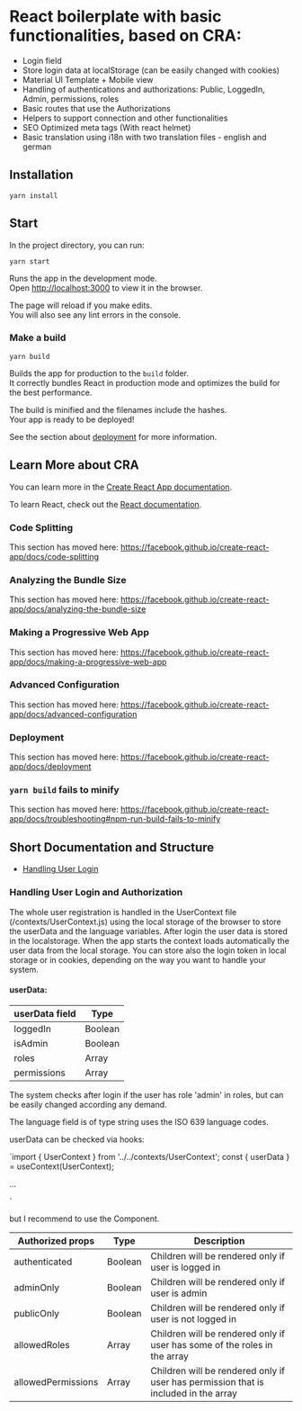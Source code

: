 # React boilerplate with basic functionalities, based on CRA:

- Login field
- Store login data at localStorage (can be easily changed with cookies)
- Material UI Template + Mobile view
- Handling of authentications and authorizations: Public, LoggedIn, Admin, permissions, roles
- Basic routes that use the Authorizations
- Helpers to support connection and other functionalities
- SEO Optimized meta tags (With react helmet)
- Basic translation using i18n with two translation files - english and german

## Installation

```
yarn install
```

## Start

In the project directory, you can run:

```
yarn start
```

Runs the app in the development mode.<br />
Open [http://localhost:3000](http://localhost:3000) to view it in the browser.

The page will reload if you make edits.<br />
You will also see any lint errors in the console.

### Make a build

```
yarn build
```

Builds the app for production to the `build` folder.<br />
It correctly bundles React in production mode and optimizes the build for the best performance.

The build is minified and the filenames include the hashes.<br />
Your app is ready to be deployed!

See the section about [deployment](https://facebook.github.io/create-react-app/docs/deployment) for more information.

## Learn More about CRA

You can learn more in the [Create React App documentation](https://facebook.github.io/create-react-app/docs/getting-started).

To learn React, check out the [React documentation](https://reactjs.org/).

### Code Splitting

This section has moved here: https://facebook.github.io/create-react-app/docs/code-splitting

### Analyzing the Bundle Size

This section has moved here: https://facebook.github.io/create-react-app/docs/analyzing-the-bundle-size

### Making a Progressive Web App

This section has moved here: https://facebook.github.io/create-react-app/docs/making-a-progressive-web-app

### Advanced Configuration

This section has moved here: https://facebook.github.io/create-react-app/docs/advanced-configuration

### Deployment

This section has moved here: https://facebook.github.io/create-react-app/docs/deployment

### `yarn build` fails to minify

This section has moved here: https://facebook.github.io/create-react-app/docs/troubleshooting#npm-run-build-fails-to-minify


## Short Documentation and Structure

- [Handling User Login](###Handling-User-Login)

### Handling User Login and Authorization

The whole user registration is handled in the UserContext file (/contexts/UserContext.js) using the  local storage of the browser to store the userData and the language variables. After login the user data is stored in the localstorage. When the app starts the context loads automatically the user data from the local storage. You can store also the login token in local storage or in cookies, depending on the way you want to handle your system. 

#### userData:

| userData field  | Type |
| ------------- | ------------- |
| loggedIn  | Boolean  |
| isAdmin  | Boolean  |
| roles  | Array  |
| permissions  | Array  |

The system checks after login if the user has role 'admin' in roles, but can be easily changed according any demand.

The language field is of type string uses the ISO 639 language codes.

userData can be checked via hooks:

`import { UserContext } from '../../contexts/UserContext';
const { userData } = useContext(UserContext);

...
<Authorized>
 <SomeOtherComponents />
</Authorized>

`

but I recommend to use the <Authorized /> Component. 


| Authorized props  | Type | Description |
| ------------- | ------------- | ------------- |
| authenticated  | Boolean  | Children will be rendered only if user is logged in  |
| adminOnly  | Boolean  | Children will be rendered only if user is admin  |
| publicOnly  | Boolean  | Children will be rendered only if user is not logged in  |
| allowedRoles  | Array  | Children will be rendered only if user has some of the roles in the array |
| allowedPermissions  | Array  | Children will be rendered only if user has permission that is included in the array |

